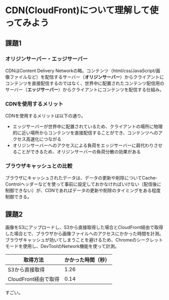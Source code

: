 # CDN(CloudFront)について理解して使ってみよう

## 課題1

### オリジンサーバー・エッジサーバー

CDNはContent Delivery Networkの略。コンテンツ（html/css/JavaScript/画像ファイルなど）を配信するサーバー（**オリジンサーバー**）からクライアントにコンテンツを直接配信するのではなく、世界中に配置されたコンテンツ配信用のサーバー（**エッジサーバー**）からクライアントにコンテンツを配信する仕組み。

### CDNを使用するメリット

CDNを使用するメリットは以下の通り。

- エッジサーバーが世界中に配置されているため、クライアントの場所に物理的に近い場所からコンテンツを直接配信することができ、コンテンツへのアクセス高速化につながる
- オリジンサーバーへのアクセスによる負荷をエッジサーバーに肩代わりさせることができるため、オリジンサーバーの負荷分散の効果がある

### ブラウザキャッシュとの比較

ブラウザにキャッシュされたデータは、データの更新や削除についてCache-Controlヘッダーなどを使って事前に設定しておかなければいけない（配信後に制御できない）が、CDNであればデータの更新や削除のタイミングをある程度制御できる。

## 課題2

画像をS3にアップロードし、S3から直接取得した場合とCloudFront経由で取得した場合とで、ブラウザから画像ファイルへのアクセスにかかった時間を計測。ブラウザキャッシュが効いてしまうことを避けるため、Chromeのシークレットモードを使用し、DevToolのNetwork機能を使って計測。

| 取得方法 | かかった時間（秒） |
|-|-|
| S3から直接取得 | 1.26 |
| CloudFront経由で取得 | 0.14 |

すごい。
